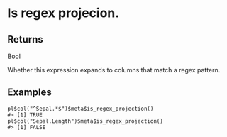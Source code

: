 # Is regex projecion.

## Returns

Bool

Whether this expression expands to columns that match a regex pattern.

## Examples

<pre class='r-example'><code><span class='r-in'><span><span class='va'>pl</span><span class='op'>$</span><span class='fu'>col</span><span class='op'>(</span><span class='st'>"^Sepal.*$"</span><span class='op'>)</span><span class='op'>$</span><span class='va'>meta</span><span class='op'>$</span><span class='fu'>is_regex_projection</span><span class='op'>(</span><span class='op'>)</span></span></span>
<span class='r-out co'><span class='r-pr'>#&gt;</span> [1] TRUE</span>
<span class='r-in'><span><span class='va'>pl</span><span class='op'>$</span><span class='fu'>col</span><span class='op'>(</span><span class='st'>"Sepal.Length"</span><span class='op'>)</span><span class='op'>$</span><span class='va'>meta</span><span class='op'>$</span><span class='fu'>is_regex_projection</span><span class='op'>(</span><span class='op'>)</span></span></span>
<span class='r-out co'><span class='r-pr'>#&gt;</span> [1] FALSE</span>
 </code></pre>